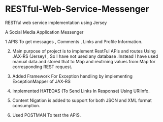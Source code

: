 # RESTful-Web-Service-Messenger
RESTful web service implementation using Jersey

   A Social Media Application Messenger 

 1  APIS To get messages , Comments , Links and Profile Information.
 
 2. Main purpose of project is to implement RestFul APis and routes Using JAX-RS (Jersey) , So I have not used any database .Instead I          have used manual data and stored that to Map and reutrning values from Map for corresponding REST request.
 
 3. Added Framework For Exception handling by implementing ExceptionMapper of JAX-RS
 
 4. Implemented HATEOAS (To Send Links In Response) Using URIInfo.
 
 5. Content Nigation is added to support for both JSON and XML format consumption.
 
 6. Used POSTMAN To test the APIS.
